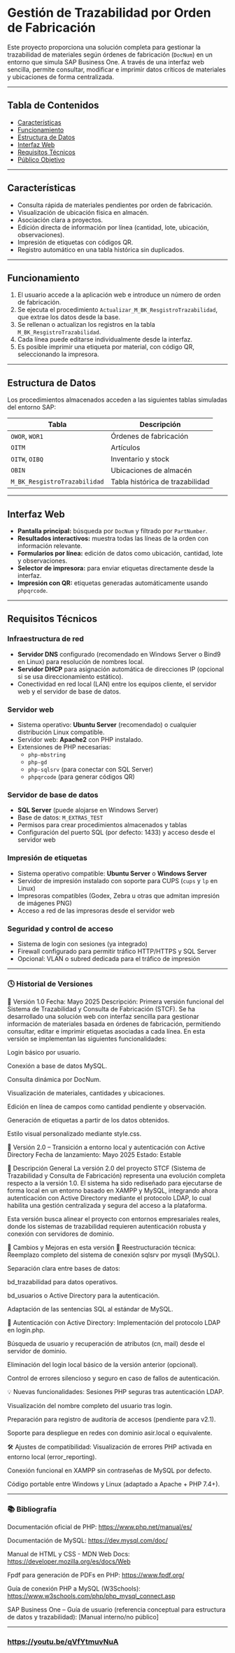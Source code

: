 # Gestión de Trazabilidad por Orden de Fabricación

Este proyecto proporciona una solución completa para gestionar la trazabilidad de materiales según órdenes de fabricación (`DocNum`) en un entorno que simula SAP Business One. A través de una interfaz web sencilla, permite consultar, modificar e imprimir datos críticos de materiales y ubicaciones de forma centralizada.

---

## Tabla de Contenidos

- [Características](#características)
- [Funcionamiento](#funcionamiento)
- [Estructura de Datos](#estructura-de-datos)
- [Interfaz Web](#interfaz-web)
- [Requisitos Técnicos](#requisitos-técnicos)
- [Público Objetivo](#público-objetivo)

---

## Características

- Consulta rápida de materiales pendientes por orden de fabricación.
- Visualización de ubicación física en almacén.
- Asociación clara a proyectos.
- Edición directa de información por línea (cantidad, lote, ubicación, observaciones).
- Impresión de etiquetas con códigos QR.
- Registro automático en una tabla histórica sin duplicados.

---

## Funcionamiento

1. El usuario accede a la aplicación web e introduce un número de orden de fabricación.
2. Se ejecuta el procedimiento `Actualizar_M_BK_ResgistroTrazabilidad`, que extrae los datos desde la base.
3. Se rellenan o actualizan los registros en la tabla `M_BK_ResgistroTrazabilidad`.
4. Cada línea puede editarse individualmente desde la interfaz.
5. Es posible imprimir una etiqueta por material, con código QR, seleccionando la impresora.

---

## Estructura de Datos

Los procedimientos almacenados acceden a las siguientes tablas simuladas del entorno SAP:

| Tabla         | Descripción                        |
|---------------|------------------------------------|
| `OWOR`, `WOR1`| Órdenes de fabricación             |
| `OITM`        | Artículos                          |
| `OITW`, `OIBQ`| Inventario y stock                 |
| `OBIN`        | Ubicaciones de almacén            |
| `M_BK_ResgistroTrazabilidad` | Tabla histórica de trazabilidad |

---

## Interfaz Web

- **Pantalla principal:** búsqueda por `DocNum` y filtrado por `PartNumber`.
- **Resultados interactivos:** muestra todas las líneas de la orden con información relevante.
- **Formularios por línea:** edición de datos como ubicación, cantidad, lote y observaciones.
- **Selector de impresora:** para enviar etiquetas directamente desde la interfaz.
- **Impresión con QR:** etiquetas generadas automáticamente usando `phpqrcode`.

---

## Requisitos Técnicos

### Infraestructura de red

- **Servidor DNS** configurado (recomendado en Windows Server o Bind9 en Linux) para resolución de nombres local.
- **Servidor DHCP** para asignación automática de direcciones IP (opcional si se usa direccionamiento estático).
- Conectividad en red local (LAN) entre los equipos cliente, el servidor web y el servidor de base de datos.

### Servidor web

- Sistema operativo: **Ubuntu Server** (recomendado) o cualquier distribución Linux compatible.
- Servidor web: **Apache2** con PHP instalado.
- Extensiones de PHP necesarias:
  - `php-mbstring`
  - `php-gd`
  - `php-sqlsrv` (para conectar con SQL Server)
  - `phpqrcode` (para generar códigos QR)

### Servidor de base de datos

- **SQL Server** (puede alojarse en Windows Server)
- Base de datos: `M_EXTRAS_TEST`
- Permisos para crear procedimientos almacenados y tablas
- Configuración del puerto SQL (por defecto: 1433) y acceso desde el servidor web

### Impresión de etiquetas

- Sistema operativo compatible: **Ubuntu Server** o **Windows Server**
- Servidor de impresión instalado con soporte para CUPS (`cups` y `lp` en Linux)
- Impresoras compatibles (Godex, Zebra u otras que admitan impresión de imágenes PNG)
- Acceso a red de las impresoras desde el servidor web

### Seguridad y control de acceso

- Sistema de login con sesiones (ya integrado)
- Firewall configurado para permitir tráfico HTTP/HTTPS y SQL Server
- Opcional: VLAN o subred dedicada para el tráfico de impresión

---

### 🕓 Historial de Versiones
📌 Versión 1.0 
Fecha: Mayo 2025
Descripción:
Primera versión funcional del Sistema de Trazabilidad y Consulta de Fabricación (STCF).
Se ha desarrollado una solución web con interfaz sencilla para gestionar información de materiales basada en órdenes de fabricación, permitiendo consultar, editar e imprimir etiquetas asociadas a cada línea.
En esta versión se implementan las siguientes funcionalidades:

Login básico por usuario.

Conexión a base de datos MySQL.

Consulta dinámica por DocNum.

Visualización de materiales, cantidades y ubicaciones.

Edición en línea de campos como cantidad pendiente y observación.

Generación de etiquetas a partir de los datos obtenidos.

Estilo visual personalizado mediante style.css.

📌 Versión 2.0 – Transición a entorno local y autenticación con Active Directory
Fecha de lanzamiento: Mayo 2025
Estado: Estable

🧾 Descripción General
La versión 2.0 del proyecto STCF (Sistema de Trazabilidad y Consulta de Fabricación) representa una evolución completa respecto a la versión 1.0. El sistema ha sido rediseñado para ejecutarse de forma local en un entorno basado en XAMPP y MySQL, integrando ahora autenticación con Active Directory mediante el protocolo LDAP, lo cual habilita una gestión centralizada y segura del acceso a la plataforma.

Esta versión busca alinear el proyecto con entornos empresariales reales, donde los sistemas de trazabilidad requieren autenticación robusta y conexión con servidores de dominio.

🔄 Cambios y Mejoras en esta versión
🧠 Reestructuración técnica:
Reemplazo completo del sistema de conexión sqlsrv por mysqli (MySQL).

Separación clara entre bases de datos:

bd_trazabilidad para datos operativos.

bd_usuarios o Active Directory para la autenticación.

Adaptación de las sentencias SQL al estándar de MySQL.

🔐 Autenticación con Active Directory:
Implementación del protocolo LDAP en login.php.

Búsqueda de usuario y recuperación de atributos (cn, mail) desde el servidor de dominio.

Eliminación del login local básico de la versión anterior (opcional).

Control de errores silencioso y seguro en caso de fallos de autenticación.

💡 Nuevas funcionalidades:
Sesiones PHP seguras tras autenticación LDAP.

Visualización del nombre completo del usuario tras login.

Preparación para registro de auditoría de accesos (pendiente para v2.1).

Soporte para despliegue en redes con dominio asir.local o equivalente.

🛠️ Ajustes de compatibilidad:
Visualización de errores PHP activada en entorno local (error_reporting).

Conexión funcional en XAMPP sin contraseñas de MySQL por defecto.

Código portable entre Windows y Linux (adaptado a Apache + PHP 7.4+).


---

### 📚 Bibliografía
Documentación oficial de PHP: https://www.php.net/manual/es/

Documentación de MySQL: https://dev.mysql.com/doc/

Manual de HTML y CSS - MDN Web Docs: https://developer.mozilla.org/es/docs/Web

Fpdf para generación de PDFs en PHP: https://www.fpdf.org/

Guía de conexión PHP a MySQL (W3Schools): https://www.w3schools.com/php/php_mysql_connect.asp

SAP Business One – Guía de usuario (referencia conceptual para estructura de datos y trazabilidad): [Manual interno/no público]


---
### https://youtu.be/qVfYtmuvNuA
